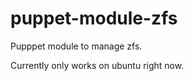 puppet-module-zfs
================= 

Pupppet module to manage zfs.

Currently only works on ubuntu right now.
